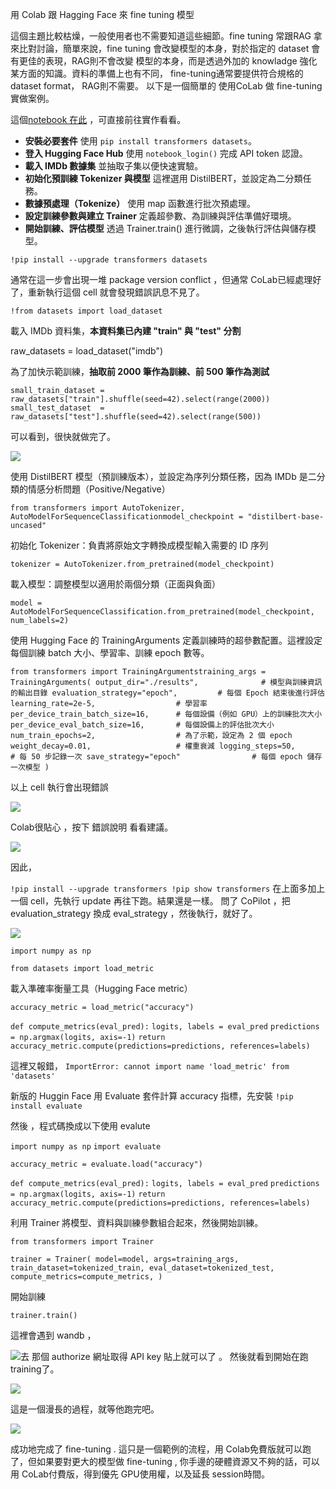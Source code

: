 用 Colab 跟 Hagging Face 來 fine tuning 模型

這個主題比較枯燥，一般使用者也不需要知道這些細節。fine tuning 常跟RAG 拿來比對討論，簡單來說，fine tuning 會改變模型的本身，對於指定的 dataset 會有更佳的表現，RAG則不會改變 模型的本身，而是透過外加的 knowladge 強化某方面的知識。資料的準備上也有不同， fine-tuning通常要提供符合規格的 dataset format， RAG則不需要。
以下是一個簡單的 使用CoLab 做 fine-tuning 實做案例。

這個[notebook 在此](https://https://colab.research.google.com/drive/1F0eaLoSdNdaLsR31J7p_eDzHJD82T-jF?usp=sharing) ，可直接前往實作看看。

* **安裝必要套件**
  使用 `pip install transformers datasets`。
* **登入 Hugging Face Hub**
  使用 `notebook_login()` 完成 API token 認證。
* **載入 IMDb 數據集**
  並抽取子集以便快速實驗。
* **初始化預訓練 Tokenizer 與模型**
  這裡選用 DistilBERT，並設定為二分類任務。
* **數據預處理（Tokenize）**
  使用 map 函數進行批次預處理。
* **設定訓練參數與建立 Trainer**
  定義超參數、為訓練與評估準備好環境。
* **開始訓練、評估模型**
  透過 Trainer.train() 進行微調，之後執行評估與儲存模型。

`!pip install --upgrade transformers datasets`

通常在這一步會出現一堆 package version conflict ，但通常 CoLab已經處理好了，重新執行這個 cell 就會發現錯誤訊息不見了。

`!from datasets import load_dataset`

載入 IMDb 資料集，**本資料集已內建 "train" 與 "test" 分割**

raw_datasets = load_dataset("imdb")

為了加快示範訓練，**抽取前 2000 筆作為訓練、前 500 筆作為測試**

`small_train_dataset = raw_datasets["train"].shuffle(seed=42).select(range(2000)) small_test_dataset  = raw_datasets["test"].shuffle(seed=42).select(range(500))`

可以看到，很快就做完了。

![](assets/20250503_101339_image.png)

使用 DistilBERT 模型（預訓練版本），並設定為序列分類任務，因為 IMDb 是二分類的情感分析問題（Positive/Negative）

`from transformers import AutoTokenizer, AutoModelForSequenceClassificationmodel_checkpoint = "distilbert-base-uncased"`

初始化 Tokenizer：負責將原始文字轉換成模型輸入需要的 ID 序列

`tokenizer = AutoTokenizer.from_pretrained(model_checkpoint)`

載入模型：調整模型以適用於兩個分類（正面與負面）

`model = AutoModelForSequenceClassification.from_pretrained(model_checkpoint, num_labels=2)`

使用 Hugging Face 的 TrainingArguments 定義訓練時的超參數配置。這裡設定每個訓練 batch 大小、學習率、訓練 epoch 數等。

`from transformers import TrainingArgumentstraining_args = TrainingArguments( output_dir="./results",              # 模型與訓練資訊的輸出目錄 evaluation_strategy="epoch",         # 每個 Epoch 結束後進行評估 learning_rate=2e-5,                  # 學習率 per_device_train_batch_size=16,      # 每個設備（例如 GPU）上的訓練批次大小 per_device_eval_batch_size=16,       # 每個設備上的評估批次大小 num_train_epochs=2,                  # 為了示範，設定為 2 個 epoch weight_decay=0.01,                   # 權重衰減 logging_steps=50,                    # 每 50 步記錄一次 save_strategy="epoch"                # 每個 epoch 儲存一次模型 )`

以上 cell 執行會出現錯誤

![](assets/20250503_115945_image.png)

Colab很貼心 ，按下 錯誤說明 看看建議。

![](assets/20250503_120200_image.png)

因此，

`!pip install --upgrade transformers !pip show transformers`
在上面多加上一個 cell，先執行 update 再往下跑。結果還是一樣。
問了 CoPilot ，把 evaluation_strategy 換成 eval_strategy ，然後執行，就好了。

![](assets/20250503_121646_image.png)

`import numpy as np `

`from datasets import load_metric`

載入準確率衡量工具（Hugging Face metric）

`accuracy_metric = load_metric("accuracy")`

`def compute_metrics(eval_pred):`
`logits, labels = eval_pred`
`predictions = np.argmax(logits, axis=-1)`
`return accuracy_metric.compute(predictions=predictions, references=labels)`

這裡又報錯，
`ImportError: cannot import name 'load_metric' from 'datasets'`

新版的 Huggin Face 用 Evaluate 套件計算 accuracy 指標，先安裝
`!pip install evaluate`

然後 ，程式碼換成以下使用 evalute

`import numpy as np`
`import evaluate`

`accuracy_metric = evaluate.load("accuracy")`

`def compute_metrics(eval_pred):`
`logits, labels = eval_pred`
`predictions = np.argmax(logits, axis=-1)`
`return accuracy_metric.compute(predictions=predictions, references=labels)`

利用 Trainer 將模型、資料與訓練參數組合起來，然後開始訓練。

`from transformers import Trainer`

`trainer = Trainer( model=model, args=training_args, train_dataset=tokenized_train, eval_dataset=tokenized_test, compute_metrics=compute_metrics, )`

開始訓練

`trainer.train()`

這裡會遇到 wandb ，

![](assets/20250503_125408_image.png)去 那個 authorize 網址取得 API key 貼上就可以了 。
然後就看到開始在跑 training了。

![](assets/20250503_130052_image.png)

這是一個漫長的過程，就等他跑完吧。


![](assets/20250503_135721_image.png)

成功地完成了 fine-tuning .
這只是一個範例的流程，用 Colab免費版就可以跑了，但如果要對更大的模型做 fine-tuning , 你手邊的硬體資源又不夠的話，可以用 CoLab付費版，得到優先 GPU使用權，以及延長 session時間。
